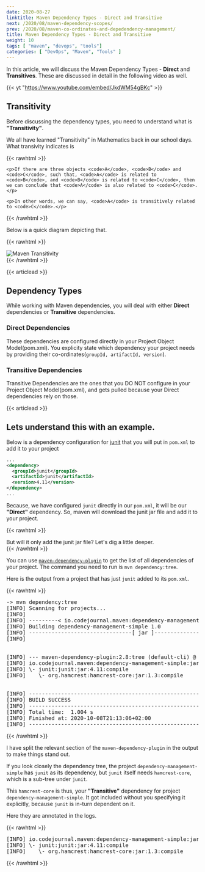 ```yaml
---
date: 2020-08-27
linktitle: Maven Dependency Types - Direct and Transitive
next: /2020/08/maven-dependency-scopes/
prev: /2020/08/maven-co-ordinates-and-depedendency-management/
title: Maven Dependency Types - Direct and Transitive
weight: 10
tags: [ "maven", "devops", "tools"]
categories: [ "DevOps", "Maven", "Tools" ]
---
```


In this article, we will discuss the Maven Dependency Types - **Direct** and **Transitives**. These are discussed in detail in the following video as well.

{{< yt "https://www.youtube.com/embed/JkdWM54gBKc" >}}





## Transitivity

Before discussing the dependency types, you need to understand what is **"Transitivity"**.

We all have learned "Transitivity" in Mathematics back in our school days. What transivity indicates is 

{{< rawhtml >}}
<div class="notification">

    <p>If there are three objects <code>A</code>, <code>B</code> and <code>C</code>, such that, <code>A</code> is related to <code>B</code>, and <code>B</code> is related to <code>C</code>, then we can conclude that <code>A</code> is also related to <code>C</code>.</p>

    <p>In other words, we can say, <code>A</code> is transitively related to <code>C</code>.</p>
</div>
{{< /rawhtml >}}

Below is a quick diagram depicting that.

{{< rawhtml >}}
<div class="image">
    <img src="/images/2020/08/005-maven-dependency-types-direct-transitive/maven-transitivity.png" alt="Maven Transitivity" />
</div>
{{< /rawhtml >}}





{{< articlead >}}

## Dependency Types

While working with Maven dependencies, you will deal with either **Direct** dependencies or **Transitive** dependencies.


### Direct Dependencies
These dependencies are configured directly in your Project Object Model(pom.xml). You explicity state which dependency your project needs by providing their co-ordinates(`groupId, artifactId, version`).

### Transitive Dependencies
Transitive Dependencies are the ones that you DO NOT configure in your Project Object Model(pom.xml), and gets pulled because your Direct dependencies rely on those.





{{< articlead >}}

## Lets understand this with an example.

Below is a dependency configuration for [junit](https://junit.org/junit5/) that you will put in `pom.xml` to add it to your project

```xml
...
<dependency>
  <groupId>junit</groupId>
  <artifactId>junit</artifactId>
  <version>4.11</version>
</dependency>
...

```

Because, we have configured `junit` directly in our `pom.xml`, it will be our **"Direct"** dependency. So, maven will download the junit jar file and add it to your project.

{{< rawhtml >}}
<div class="notification">
    But will it only add the junit jar file? Let's dig a little deeper.
</div>
{{< /rawhtml >}}



You can use [`maven-dependency-plugin`](https://maven.apache.org/plugins/maven-dependency-plugin/) to get the list of all dependencies of your project. The command you need to run is `mvn dependency:tree`.

Here is the output from a project that has just `junit` added to its `pom.xml`.


{{< rawhtml >}}
<pre class="code-output">
-> mvn dependency:tree
[INFO] Scanning for projects...
[INFO] 
[INFO] ---------< io.codejournal.maven:dependency-management-simple >----------
[INFO] Building dependency-management-simple 1.0
[INFO] --------------------------------[ jar ]---------------------------------
[INFO] 


[INFO] --- maven-dependency-plugin:2.8:tree (default-cli) @ dependency-management-simple ---
[INFO] io.codejournal.maven:dependency-management-simple:jar:1.0
[INFO] \- junit:junit:jar:4.11:compile
[INFO]    \- org.hamcrest:hamcrest-core:jar:1.3:compile


[INFO] ------------------------------------------------------------------------
[INFO] BUILD SUCCESS
[INFO] ------------------------------------------------------------------------
[INFO] Total time:  1.004 s
[INFO] Finished at: 2020-10-08T21:13:06+02:00
[INFO] ------------------------------------------------------------------------
</pre>
{{< /rawhtml >}}

I have split the relevant section of the `maven-dependency-plugin` in the output to make things stand out.

If you look closely the dependency tree, the project `dependency-management-simple` has `junit` as its dependency, but `junit` itself needs `hamcrest-core`, which is a sub-tree under `junit`.

This `hamcrest-core` is thus, your **"Transitive"** dependency for project `dependency-management-simple`. It got included without you specifying it explicitly, because `junit` is in-turn dependent on it.

Here they are annotated in the logs.

{{< rawhtml >}}
<pre class="code-output">
[INFO] io.codejournal.maven:dependency-management-simple:jar:1.0    # PROJECT
[INFO] \- junit:junit:jar:4.11:compile                              # \- Direct Dependency
[INFO]    \- org.hamcrest:hamcrest-core:jar:1.3:compile             #    \- Transitive Dependency
</pre>
{{< /rawhtml >}}
